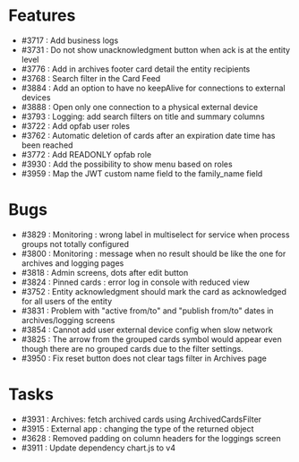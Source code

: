 # Features

- #3717 : Add business logs
- #3731 : Do not show unacknowledgment button when ack is at the entity level
- #3776 : Add in archives footer card detail the entity recipients
- #3768 : Search filter in the Card Feed
- #3884 : Add an option to have no keepAlive for connections to external devices
- #3888 : Open only one connection to a physical external device
- #3793 : Logging: add search filters on title and summary columns
- #3722 : Add opfab user roles
- #3762 : Automatic deletion of cards after an expiration date time has been reached
- #3772 : Add READONLY opfab role
- #3930 : Add the possibility to show menu based on roles
- #3959 : Map the JWT custom name field to the family_name field

# Bugs
- #3829 : Monitoring : wrong label in multiselect for service when process groups not totally configured
- #3800 : Monitoring : message when no result should be like the one for archives and logging pages
- #3818 : Admin screens, dots after edit button
- #3824 : Pinned cards : error log in console with reduced view
- #3752 : Entity acknowledgment should mark the card as acknowledged for all users of the entity
- #3831 : Problem with "active from/to" and "publish from/to" dates in archives/logging screens
- #3854 : Cannot add user external device config when slow network
- #3825 : The arrow from the grouped cards symbol would appear even though there are no grouped cards due to the filter settings.
- #3950 : Fix reset button does not clear tags filter in Archives page

# Tasks

- #3931 : Archives: fetch archived cards using ArchivedCardsFilter
- #3915 : External app : changing the type of the returned object
- #3628 : Removed padding on column headers for the loggings screen
- #3911 : Update dependency chart.js to v4

